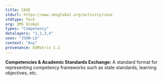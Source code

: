 ```yaml
---
title: CASE
stdurl: https://www.imsglobal.org/activity/case
stdtype: Tech
org: IMS Global
types: "Competency"
datalayers: "1,2,3,4"
uses: "JSON-LD"
context: "Any"
provenance: EdMatrix 1.1
---
```

**Competencies & Academic Standards Exchange:** A standard format for representing competency frameworks such as state standards, learning objectives, etc.
